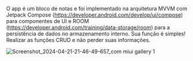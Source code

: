 O app é um bloco de notas e foi implementado na arquitetura MVVM com Jetpack Compose (https://developer.android.com/develop/ui/compose) para componentes de UI e 
ROOM (https://developer.android.com/training/data-storage/room) para a persistência de dados no armazenamento interno. Sua função é simples! 
Realizar as funções CRUD e não perder suas informações.

![Screenshot_2024-04-21-21-46-49-657_com miui gallery 1](https://github.com/LuizAugusto1323/Notes/assets/113857606/0535b2f1-8c77-4107-9a07-d16be49c7615)
